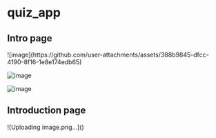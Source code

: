 # quiz_app
<h2>Intro page</h2>
![image](https://github.com/user-attachments/assets/388b9845-dfcc-4190-8f16-1e8e174edb65)

![image](https://github.com/user-attachments/assets/f3e6c709-ea9f-41ac-9aff-a7f271e95eda)

![image](https://github.com/user-attachments/assets/edf8cb2e-6cb0-45fd-bcd5-9fe49cf6a884)


<h2>Introduction page</h2>
![Uploading image.png…]()




